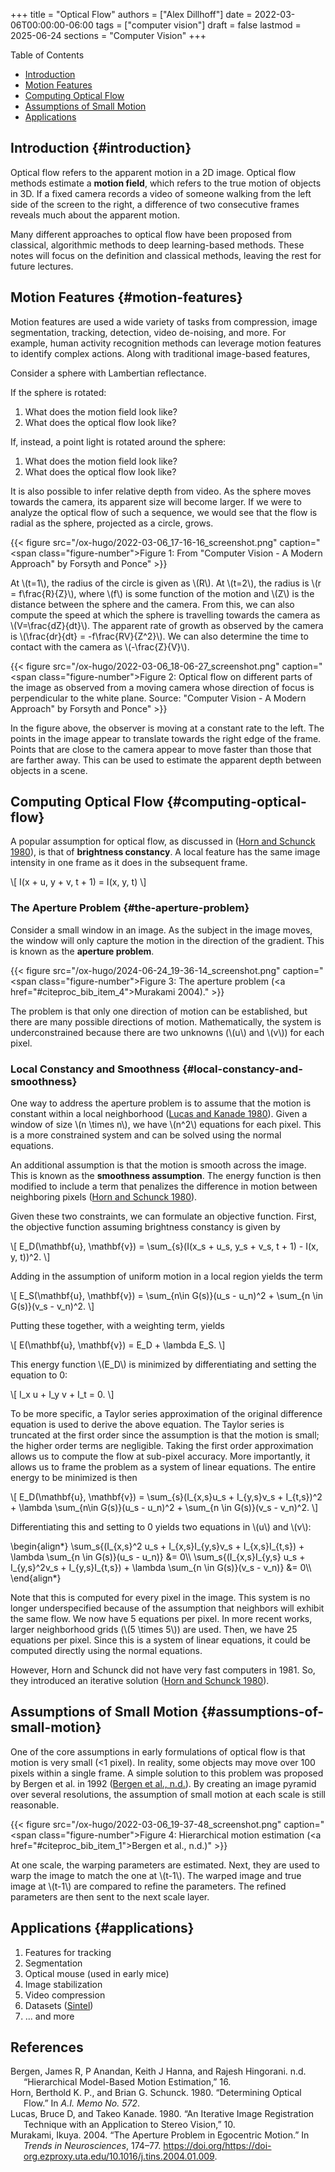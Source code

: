 +++
title = "Optical Flow"
authors = ["Alex Dillhoff"]
date = 2022-03-06T00:00:00-06:00
tags = ["computer vision"]
draft = false
lastmod = 2025-06-24
sections = "Computer Vision"
+++

<div class="ox-hugo-toc toc">

<div class="heading">Table of Contents</div>

- [Introduction](#introduction)
- [Motion Features](#motion-features)
- [Computing Optical Flow](#computing-optical-flow)
- [Assumptions of Small Motion](#assumptions-of-small-motion)
- [Applications](#applications)

</div>
<!--endtoc-->



## Introduction {#introduction}

Optical flow refers to the apparent motion in a 2D image. Optical flow methods estimate a **motion field**, which refers to the true motion of objects in 3D. If a fixed camera records a video of someone walking from the left side of the screen to the right, a difference of two consecutive frames reveals much about the apparent motion.

Many different approaches to optical flow have been proposed from classical, algorithmic methods to deep learning-based methods. These notes will focus on the definition and classical methods, leaving the rest for future lectures.


## Motion Features {#motion-features}

Motion features are used a wide variety of tasks from compression, image segmentation, tracking, detection, video de-noising, and more. For example, human activity recognition methods can leverage motion features to identify complex actions. Along with traditional image-based features,

Consider a sphere with Lambertian reflectance.

If the sphere is rotated:

1.  What does the motion field look like?
2.  What does the optical flow look like?

If, instead, a point light is rotated around the sphere:

1.  What does the motion field look like?
2.  What does the optical flow look like?

It is also possible to infer relative depth from video. As the sphere moves towards the camera, its apparent size will become larger. If we were to analyze the optical flow of such a sequence, we would see that the flow is radial as the sphere, projected as a circle, grows.

{{< figure src="/ox-hugo/2022-03-06_17-16-16_screenshot.png" caption="<span class=\"figure-number\">Figure 1: </span>From \"Computer Vision - A Modern Approach\" by Forsyth and Ponce" >}}

At \\(t=1\\), the radius of the circle is given as \\(R\\).
At \\(t=2\\), the radius is \\(r = f\frac{R}{Z}\\), where \\(f\\) is some function of the motion and \\(Z\\) is the distance between the sphere and the camera.
From this, we can also compute the speed at which the sphere is travelling towards the camera as \\(V=\frac{dZ}{dt}\\).
The apparent rate of growth as observed by the camera is \\(\frac{dr}{dt} = -f\frac{RV}{Z^2}\\).
We can also determine the time to contact with the camera as \\(-\frac{Z}{V}\\).

{{< figure src="/ox-hugo/2022-03-06_18-06-27_screenshot.png" caption="<span class=\"figure-number\">Figure 2: </span>Optical flow on different parts of the image as observed from a moving camera whose direction of focus is perpendicular to the white plane. Source: \"Computer Vision - A Modern Approach\" by Forsyth and Ponce" >}}

In the figure above, the observer is moving at a constant rate to the left.
The points in the image appear to translate towards the right edge of the frame.
Points that are close to the camera appear to move faster than those that are farther away.
This can be used to estimate the apparent depth between objects in a scene.


## Computing Optical Flow {#computing-optical-flow}

A popular assumption for optical flow, as discussed in (<a href="#citeproc_bib_item_2">Horn and Schunck 1980</a>), is that of **brightness constancy**. A local feature has the same image intensity in one frame as it does in the subsequent frame.

\\[
I(x + u, y + v, t + 1) = I(x, y, t)
\\]


### The Aperture Problem {#the-aperture-problem}

Consider a small window in an image. As the subject in the image moves, the window will only capture the motion in the direction of the gradient. This is known as the **aperture problem**.

{{< figure src="/ox-hugo/2024-06-24_19-36-14_screenshot.png" caption="<span class=\"figure-number\">Figure 3: </span>The aperture problem (<a href=\"#citeproc_bib_item_4\">Murakami 2004</a>)." >}}

The problem is that only one direction of motion can be established, but there are many possible directions of motion. Mathematically, the system is underconstrained because there are two unknowns (\\(u\\) and \\(v\\)) for each pixel.


### Local Constancy and Smoothness {#local-constancy-and-smoothness}

One way to address the aperture problem is to assume that the motion is constant within a local neighborhood (<a href="#citeproc_bib_item_3">Lucas and Kanade 1980</a>). Given a window of size \\(n \times n\\), we have \\(n^2\\) equations for each pixel. This is a more constrained system and can be solved using the normal equations.

An additional assumption is that the motion is smooth across the image. This is known as the **smoothness assumption**. The energy function is then modified to include a term that penalizes the difference in motion between neighboring pixels (<a href="#citeproc_bib_item_2">Horn and Schunck 1980</a>).

Given these two constraints, we can formulate an objective function. First, the objective function assuming brightness constancy is given by

\\[
E\_D(\mathbf{u}, \mathbf{v}) = \sum\_{s}(I(x\_s + u\_s, y\_s + v\_s, t + 1) - I(x, y, t))^2.
\\]

Adding in the assumption of uniform motion in a local region yields the term

\\[
E\_S(\mathbf{u}, \mathbf{v}) = \sum\_{n\in G(s)}(u\_s - u\_n)^2 + \sum\_{n \in G(s)}(v\_s - v\_n)^2.
\\]

Putting these together, with a weighting term, yields

\\[
E(\mathbf{u}, \mathbf{v}) = E\_D + \lambda E\_S.
\\]

This energy function \\(E\_D\\) is minimized by differentiating and setting the equation to 0:

\\[
I\_x u + I\_y v + I\_t = 0.
\\]

To be more specific, a Taylor series approximation of the original difference equation is used to derive the above equation. The Taylor series is truncated at the first order since the assumption is that the motion is small; the higher order terms are negligible. Taking the first order approximation allows us to compute the flow at sub-pixel accuracy. More importantly, it allows us to frame the problem as a system of linear equations.
The entire energy to be minimized is then

\\[
E\_D(\mathbf{u}, \mathbf{v}) = \sum\_{s}(I\_{x,s}u\_s + I\_{y,s}v\_s + I\_{t,s})^2 + \lambda \sum\_{n\in G(s)}(u\_s - u\_n)^2 + \sum\_{n \in G(s)}(v\_s - v\_n)^2.
\\]

Differentiating this and setting to 0 yields two equations in \\(u\\) and \\(v\\):

\begin{align\*}
\sum\_s{(I\_{x,s}^2 u\_s + I\_{x,s}I\_{y,s}v\_s + I\_{x,s}I\_{t,s}) + \lambda \sum\_{n \in G(s)}(u\_s - u\_n)} &= 0\\\\
\sum\_s{(I\_{x,s}I\_{y,s} u\_s + I\_{y,s}^2v\_s + I\_{y,s}I\_{t,s}) + \lambda \sum\_{n \in G(s)}(v\_s - v\_n)} &= 0\\\\
\end{align\*}

Note that this is computed for every pixel in the image.
This system is no longer underspecified because of the assumption that neighbors will exhibit the same flow.
We now have 5 equations per pixel.
In more recent works, larger neighborhood grids (\\(5 \times 5\\)) are used.
Then, we have 25 equations per pixel.
Since this is a system of linear equations, it could be computed directly using the normal equations.

However, Horn and Schunck did not have very fast computers in 1981.
So, they introduced an iterative solution (<a href="#citeproc_bib_item_2">Horn and Schunck 1980</a>).


## Assumptions of Small Motion {#assumptions-of-small-motion}

One of the core assumptions in early formulations of optical flow is that motion is very small (&lt;1 pixel).
In reality, some objects may move over 100 pixels within a single frame.
A simple solution to this problem was proposed by Bergen et al. in 1992 (<a href="#citeproc_bib_item_1">Bergen et al., n.d.</a>).
By creating an image pyramid over several resolutions, the assumption of small motion at each scale is still reasonable.

{{< figure src="/ox-hugo/2022-03-06_19-37-48_screenshot.png" caption="<span class=\"figure-number\">Figure 4: </span>Hierarchical motion estimation (<a href=\"#citeproc_bib_item_1\">Bergen et al., n.d.</a>)" >}}

At one scale, the warping parameters are estimated.
Next, they are used to warp the image to match the one at \\(t-1\\).
The warped image and true image at \\(t-1\\) are compared to refine the parameters.
The refined parameters are then sent to the next scale layer.


## Applications {#applications}

1.  Features for tracking
2.  Segmentation
3.  Optical mouse (used in early mice)
4.  Image stabilization
5.  Video compression
6.  Datasets ([Sintel](http://sintel.is.tue.mpg.de/))
7.  ... and more

## References

<style>.csl-entry{text-indent: -1.5em; margin-left: 1.5em;}</style><div class="csl-bib-body">
  <div class="csl-entry"><a id="citeproc_bib_item_1"></a>Bergen, James R, P Anandan, Keith J Hanna, and Rajesh Hingorani. n.d. “Hierarchical Model-Based Motion Estimation,” 16.</div>
  <div class="csl-entry"><a id="citeproc_bib_item_2"></a>Horn, Berthold K. P., and Brian G. Schunck. 1980. “Determining Optical Flow.” In <i>A.I. Memo No. 572</i>.</div>
  <div class="csl-entry"><a id="citeproc_bib_item_3"></a>Lucas, Bruce D, and Takeo Kanade. 1980. “An Iterative Image Registration Technique with an Application to Stereo Vision,” 10.</div>
  <div class="csl-entry"><a id="citeproc_bib_item_4"></a>Murakami, Ikuya. 2004. “The Aperture Problem in Egocentric Motion.” In <i>Trends in Neurosciences</i>, 174–77. <a href="https://doi.org/https://doi-org.ezproxy.uta.edu/10.1016/j.tins.2004.01.009">https://doi.org/https://doi-org.ezproxy.uta.edu/10.1016/j.tins.2004.01.009</a>.</div>
</div>
